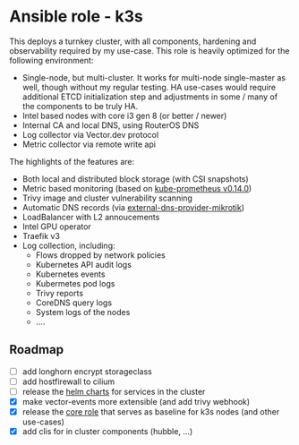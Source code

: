 # Ansible role - k3s

This deploys a turnkey cluster, with all components, hardening and observability required by my use-case. This role is heavily optimized for the following environment:

- Single-node, but multi-cluster. It works for multi-node single-master as well, though without my regular testing. HA use-cases would require additional ETCD initialization step and adjustments in some / many of the components to be truly HA.
- Intel based nodes with core i3 gen 8 (or better / newer)
- Internal CA and local DNS, using RouterOS DNS
- Log collector via Vector.dev protocol
- Metric collector via remote write api

The highlights of the features are:

- Both local and distributed block storage (with CSI snapshots)
- Metric based monitoring (based on [kube-prometheus v0.14.0](https://github.com/prometheus-operator/kube-prometheus/releases/tag/v0.14.0))
- Trivy image and cluster vulnerability scanning
- Automatic DNS records (via [external-dns-provider-mikrotik](https://github.com/mirceanton/external-dns-provider-mikrotik/pkgs/container/external-dns-provider-mikrotik))
- LoadBalancer with L2 annoucements
- Intel GPU operator
- Traefik v3
- Log collection, including:
  - Flows dropped by network policies
  - Kubernetes API audit logs
  - Kubernetes events
  - Kubermetes pod logs
  - Trivy reports
  - CoreDNS query logs
  - System logs of the nodes
  - ....

## Roadmap

- [ ] add longhorn encrypt storageclass
- [ ] add hostfirewall to cilium
- [ ] release the [helm charts](https://github.com/ondrejmo/charts) for services in the cluster
- [x] make vector-events more extensible (and add trivy webhook)
- [x] release the [core role](https://github.com/ondrejmo/core) that serves as baseline for k3s nodes (and other use-cases)
- [x] add clis for in cluster components (hubble, ...)
